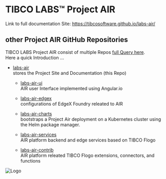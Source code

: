 # TIBCO LABS™ Project AIR

Link to full documentation Site: https://tibcosoftware.github.io/labs-air/

## other Project AIR GitHub Repositories
TIBCO LABS Project AIR consist of multiple Repos <a href="https://github.com/orgs/TIBCOSoftware/repositories?language=&q=air&sort=&type=" target="_blank">full Query here</a>.<br>
Here a quick Introduction ...

- <a href="https://github.com/TIBCOSoftware/labs-air" target="_blank">labs-air</a><br>
  stores the Project Site and Documentation (this Repo)

  - <a href="https://github.com/TIBCOSoftware/labs-air-ui" target="_blank">labs-air-ui</a><br>
  AIR user Interface implemented using Angular.io 

  - <a href="https://github.com/TIBCOSoftware/labs-air-edgex" target="_blank">labs-air-edgex</a><br>
  configurations of EdgeX Foundry releated to AIR

  - <a href="https://github.com/TIBCOSoftware/labs-air-charts" target="_blank">labs-air-charts</a><br>
  bootstraps a Project Air deployment on a Kubernetes cluster using the Helm package manager. 

  - <a href="https://github.com/TIBCOSoftware/labs-air-services" target="_blank">labs-air-services</a><br>
  AIR platform backend and edge services based on TIBCO Flogo

  - <a href="https://github.com/TIBCOSoftware/labs-air-contrib" target="_blank">labs-air-contrib</a><br>
  AIR platform releated TIBCO Flogo extensions, connectors, and functions

![Logo](https://tibcosoftware.github.io/TIBCO-LABS/about/tibcolabs-brand.png "Labs Logo")
